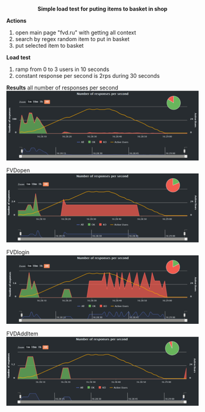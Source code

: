 <p align="center">
  <b>Simple load test for puting items to basket in shop</b>
</p>

<b>Actions</b>
1. open main page "fvd.ru" with getting all context
2. search by regex random item to put in basket
3. put selected item to basket

<b>Load test</b>

1. ramp from 0 to 3 users in 10 seconds
2. constant response per second is 2rps during 30 seconds

<b>Results</b>
all number of responses per second
![Aggregate Report](Results/number_of_responses_per_second.png?raw=true "Title")

FVDopen
![Aggregate Report](Results/FVDopen.png?raw=true "Title")

FVDlogin
![Aggregate Report](Results/FVDlogin.png?raw=true "Title")

FVDAddItem
![Aggregate Report](Results/FVDAddItem.png?raw=true "Title")
